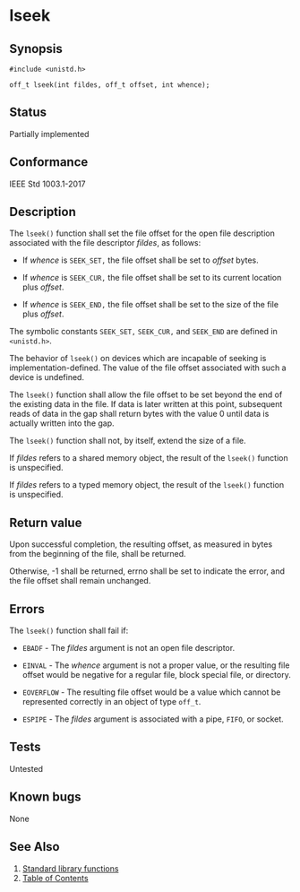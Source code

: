 # lseek

## Synopsis

`#include <unistd.h>`

`off_t lseek(int fildes, off_t offset, int whence);`

## Status

Partially implemented

## Conformance

IEEE Std 1003.1-2017

## Description

The `lseek()` function shall set the file offset for the open file description associated with the file descriptor
_fildes_, as follows:

* If _whence_ is `SEEK_SET,` the file offset shall be set to _offset_ bytes.

* If _whence_ is `SEEK_CUR,` the file offset shall be set to its current location plus _offset_.

* If _whence_ is `SEEK_END,` the file offset shall be set to the size of the file plus _offset_.

The symbolic constants `SEEK_SET,` `SEEK_CUR,` and `SEEK_END` are defined in `<unistd.h>`.

The behavior of `lseek()` on devices which are incapable of seeking is implementation-defined. The value of the file
offset associated with such a device is undefined.

The `lseek()` function shall allow the file offset to be set beyond the end of the existing data in the file. If data
is later written at this point, subsequent reads of data in the gap shall return bytes with the value 0 until data is
actually written into the gap.

The `lseek()` function shall not, by itself, extend the size of a file.

If _fildes_ refers to a shared memory object, the result of the `lseek()` function is unspecified.

If _fildes_ refers to a typed memory object, the result of the `lseek()` function is unspecified.

## Return value

Upon successful completion, the resulting offset, as measured in bytes from the beginning of the
file, shall be returned.

Otherwise, -1 shall be returned, errno shall be set to indicate the error, and the file offset shall remain unchanged.

## Errors

The `lseek()` function shall fail if:

* `EBADF` - The _fildes_ argument is not an open file descriptor.

* `EINVAL` - The _whence_ argument is not a proper value, or the resulting file offset would be negative for a regular
 file, block special file, or directory.

* `EOVERFLOW` - The resulting file offset would be a value which cannot be represented correctly in an object of type
 `off_t`.

* `ESPIPE` - The _fildes_ argument is associated with a pipe, `FIFO`, or socket.

## Tests

Untested

## Known bugs

None

## See Also

1. [Standard library functions](../index.md)
2. [Table of Contents](../../../index.md)
